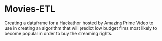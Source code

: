 # Movies-ETL
Creating a dataframe for a Hackathon hosted by Amazing Prime Video to use in creating an algorithm that will predict low budget films most likely to become popular in order to buy the streaming rights.
